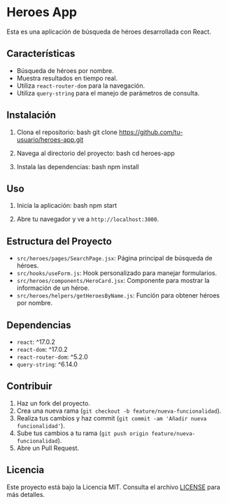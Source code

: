 # Heroes App

Esta es una aplicación de búsqueda de héroes desarrollada con React.

## Características

- Búsqueda de héroes por nombre.
- Muestra resultados en tiempo real.
- Utiliza `react-router-dom` para la navegación.
- Utiliza `query-string` para el manejo de parámetros de consulta.

## Instalación

1. Clona el repositorio:
   bash
   git clone https://github.com/tu-usuario/heroes-app.git

2. Navega al directorio del proyecto:
   bash
   cd heroes-app
3. Instala las dependencias:
   bash
   npm install

## Uso

1. Inicia la aplicación:
   bash
   npm start

2. Abre tu navegador y ve a `http://localhost:3000`.

## Estructura del Proyecto

- `src/heroes/pages/SearchPage.jsx`: Página principal de búsqueda de héroes.
- `src/hooks/useForm.js`: Hook personalizado para manejar formularios.
- `src/heroes/components/HeroCard.jsx`: Componente para mostrar la información de un héroe.
- `src/heroes/helpers/getHeroesByName.js`: Función para obtener héroes por nombre.

## Dependencias

- `react`: ^17.0.2
- `react-dom`: ^17.0.2
- `react-router-dom`: ^5.2.0
- `query-string`: ^6.14.0 

## Contribuir

1. Haz un fork del proyecto.
2. Crea una nueva rama (`git checkout -b feature/nueva-funcionalidad`).
3. Realiza tus cambios y haz commit (`git commit -am 'Añadir nueva funcionalidad'`).
4. Sube tus cambios a tu rama (`git push origin feature/nueva-funcionalidad`).
5. Abre un Pull Request.

## Licencia

Este proyecto está bajo la Licencia MIT. Consulta el archivo [LICENSE](LICENSE) para más detalles.
